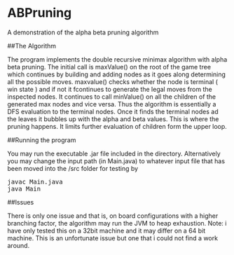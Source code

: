 ABPruning
=========

A demonstration of the alpha beta pruning algorithm 

##The Algorithm 

The program implements the double recursive minimax algorithm with alpha beta pruning. The initial call is maxValue() on the root of the game tree which continues by building and adding nodes as it goes along determining all the possible moves. maxvalue() checks whether the node is terminal ( win state ) and if not it fcontinues to generate the legal moves from the inspected nodes. It continues to call minValue() on all the children of the generated max nodes and vice versa. Thus the algorithm is essentially a DFS evaluation to the terminal nodes. Once it finds the terminal nodes ad the leaves it bubbles up with the alpha and beta values. This is where the pruning happens. It limits further evaluation of children form the upper loop. 

##Running the program

You may run the executable .jar file included in the directory. Alternatively you may change the input path (in Main.java) to whatever input file that has been moved into the /src folder for testing by 
<pre>
javac Main.java 
java Main
</pre>

##Issues

There is only one issue and that is, on board configurations with a higher branching factor, the algorithm may run the JVM to heap exhaustion. Note: i have only tested this on a 32bit machine and it may differ on a 64 bit machine. This is an unfortunate issue but one that i could not find a work around. 

